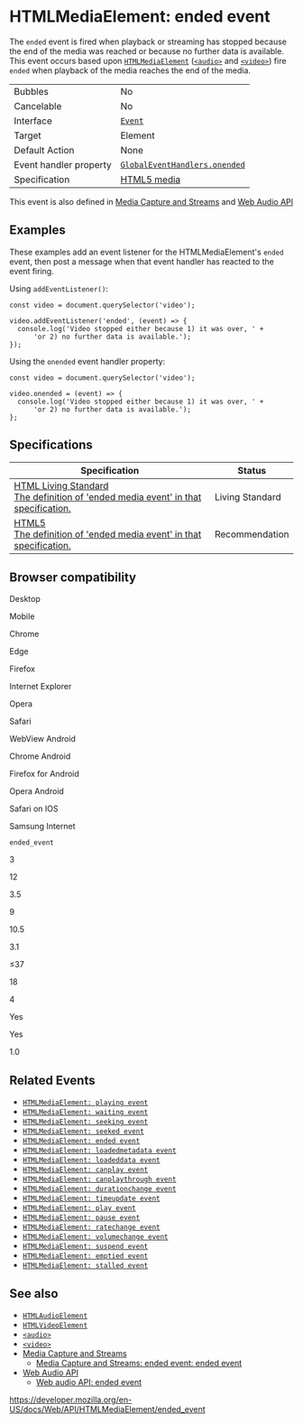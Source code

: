 # HTMLMediaElement: ended event

The `ended` event is fired when playback or streaming has stopped because the end of the media was reached or because no further data is available. This event occurs based upon [`HTMLMediaElement`](../htmlmediaelement) ([`<audio>`](https://developer.mozilla.org/en-US/docs/Web/HTML/Element/audio) and [`<video>`](https://developer.mozilla.org/en-US/docs/Web/HTML/Element/video)) fire `ended` when playback of the media reaches the end of the media.

<table><tbody><tr class="odd"><td>Bubbles</td><td>No</td></tr><tr class="even"><td>Cancelable</td><td>No</td></tr><tr class="odd"><td>Interface</td><td><a href="../event"><code>Event</code></a></td></tr><tr class="even"><td>Target</td><td>Element</td></tr><tr class="odd"><td>Default Action</td><td>None</td></tr><tr class="even"><td>Event handler property</td><td><a href="../globaleventhandlers/onended"><code>GlobalEventHandlers.onended</code></a></td></tr><tr class="odd"><td>Specification</td><td><a href="https://www.whatwg.org/specs/web-apps/current-work/multipage/the-video-element.html#event-media-playing">HTML5 media</a></td></tr></tbody></table>

This event is also defined in [Media Capture and Streams](../media_streams_api) and [Web Audio API](../web_audio_api)

## Examples

These examples add an event listener for the HTMLMediaElement's `ended` event, then post a message when that event handler has reacted to the event firing.

Using `addEventListener()`:

    const video = document.querySelector('video');

    video.addEventListener('ended', (event) => {
      console.log('Video stopped either because 1) it was over, ' +
          'or 2) no further data is available.');
    });

Using the `onended` event handler property:

    const video = document.querySelector('video');

    video.onended = (event) => {
      console.log('Video stopped either because 1) it was over, ' +
          'or 2) no further data is available.');
    };

## Specifications

<table><thead><tr class="header"><th>Specification</th><th>Status</th></tr></thead><tbody><tr class="odd"><td><a href="https://html.spec.whatwg.org/multipage/media.html#event-media-ended">HTML Living Standard<br />
<span class="small">The definition of 'ended media event' in that specification.</span></a></td><td><span class="spec-living">Living Standard</span></td></tr><tr class="even"><td><a href="https://www.w3.org/TR/html52/embedded-content-0.html#event-media-ended">HTML5<br />
<span class="small">The definition of 'ended media event' in that specification.</span></a></td><td><span class="spec-rec">Recommendation</span></td></tr></tbody></table>

## Browser compatibility

Desktop

Mobile

Chrome

Edge

Firefox

Internet Explorer

Opera

Safari

WebView Android

Chrome Android

Firefox for Android

Opera Android

Safari on IOS

Samsung Internet

`ended_event`

3

12

3.5

9

10.5

3.1

≤37

18

4

Yes

Yes

1.0

## Related Events

- [`HTMLMediaElement: playing event`](playing_event)
- [`HTMLMediaElement: waiting event`](waiting_event)
- [`HTMLMediaElement: seeking event`](seeking_event)
- [`HTMLMediaElement: seeked event`](seeked_event)
- [`HTMLMediaElement: ended event`](ended_event)
- [`HTMLMediaElement: loadedmetadata event`](loadedmetadata_event)
- [`HTMLMediaElement: loadeddata event`](loadeddata_event)
- [`HTMLMediaElement: canplay event`](canplay_event)
- [`HTMLMediaElement: canplaythrough event`](canplaythrough_event)
- [`HTMLMediaElement: durationchange event`](durationchange_event)
- [`HTMLMediaElement: timeupdate event`](timeupdate_event)
- [`HTMLMediaElement: play event`](play_event)
- [`HTMLMediaElement: pause event`](pause_event)
- [`HTMLMediaElement: ratechange event`](ratechange_event)
- [`HTMLMediaElement: volumechange event`](volumechange_event)
- [`HTMLMediaElement: suspend event`](suspend_event)
- [`HTMLMediaElement: emptied event`](emptied_event)
- [`HTMLMediaElement: stalled event`](stalled_event)

## See also

- [`HTMLAudioElement`](../htmlaudioelement)
- [`HTMLVideoElement`](../htmlvideoelement)
- [`<audio>`](https://developer.mozilla.org/en-US/docs/Web/HTML/Element/audio)
- [`<video>`](https://developer.mozilla.org/en-US/docs/Web/HTML/Element/video)
- [Media Capture and Streams](../media_streams_api)
  - [Media Capture and Streams: ended event](../media_streams_api)[: ended event](../mediastreamtrack/ended_event)
- [Web Audio API](../web_audio_api)
  - [Web audio API: ended event](../audioscheduledsourcenode/ended_event)

<a href="https://developer.mozilla.org/en-US/docs/Web/API/HTMLMediaElement/ended_event" class="_attribution-link">https://developer.mozilla.org/en-US/docs/Web/API/HTMLMediaElement/ended_event</a>
